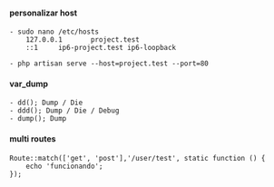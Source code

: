 #### personalizar host
    - sudo nano /etc/hosts
        127.0.0.1       project.test
        ::1     ip6-project.test ip6-loopback

    - php artisan serve --host=project.test --port=80

#### var_dump
    - dd(); Dump / Die
    - ddd(); Dump / Die / Debug
    - dump(); Dump

#### multi routes
    Route::match(['get', 'post'],'/user/test', static function () {
        echo 'funcionando';
    });
